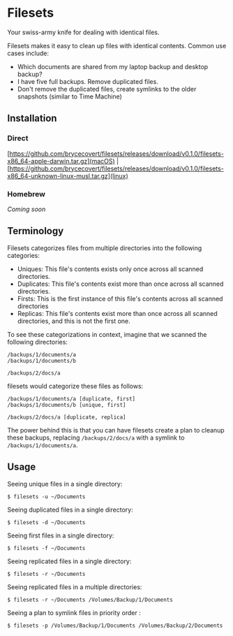 # Filesets

Your swiss-army knife for dealing with identical files. 

Filesets makes it easy to clean up files with identical contents. Common use cases include: 
* Which documents are shared from my laptop backup and desktop backup?
* I have five full backups. Remove duplicated files.
* Don't remove the duplicated files, create symlinks to the older snapshots (similar to Time Machine)

## Installation

### Direct

[https://github.com/brycecovert/filesets/releases/download/v0.1.0/filesets-x86_64-apple-darwin.tar.gz](macOS) | [https://github.com/brycecovert/filesets/releases/download/v0.1.0/filesets-x86_64-unknown-linux-musl.tar.gz](linux)


### Homebrew

_Coming soon_

## Terminology

Filesets categorizes files from multiple directories into the following categories:

* Uniques: This file's contents exists only once across all scanned directories.
* Duplicates: This file's contents exist more than once across all scanned directories.
* Firsts: This is the first instance of this file's contents across all scanned directories
* Replicas: This file's contents exist more than once across all scanned directories, and this is not the first one.

To see these categorizations in context, imagine that we scanned the following directories:
```
/backups/1/documents/a
/backups/1/documents/b

/backups/2/docs/a
```

filesets would categorize these files as follows:
```
/backups/1/documents/a [duplicate, first]
/backups/1/documents/b [unique, first]

/backups/2/docs/a [duplicate, replica]
```

The power behind this is that you can have filesets create a plan to cleanup these backups, replacing
`/backups/2/docs/a` with a symlink to `/backups/1/documents/a`.

## Usage

Seeing unique files in a single directory:
```
$ filesets -u ~/Documents
```

Seeing duplicated files in a single directory:
```
$ filesets -d ~/Documents
```

Seeing first files in a single directory:
```
$ filesets -f ~/Documents
```

Seeing replicated files in a single directory:
```
$ filesets -r ~/Documents
```

Seeing replicated files in a multiple directories:
```
$ filesets -r ~/Documents /Volumes/Backup/1/Documents
```

Seeing a plan to symlink files in priority order :
```
$ filesets -p /Volumes/Backup/1/Documents /Volumes/Backup/2/Documents
```




